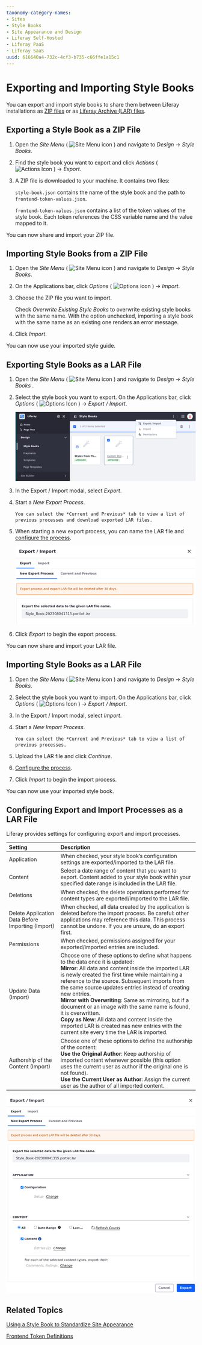 ```yaml
---
taxonomy-category-names:
- Sites
- Style Books
- Site Appearance and Design
- Liferay Self-Hosted
- Liferay PaaS
- Liferay SaaS
uuid: 616640a4-732c-4cf3-b735-c66ffe1a15c1
---
```

# Exporting and Importing Style Books

You can export and import style books to share them between Liferay installations as [ZIP files](#exporting-style-books-as-a-zip-file) or as [Liferay Archive (LAR) files](#exporting-style-books-as-a-lar-file).

## Exporting a Style Book as a ZIP File

1. Open the *Site Menu* ( ![Site Menu icon](../../../images/icon-product-menu.png) ) and navigate to *Design* &rarr; *Style Books*.

1. Find the style book you want to export and click *Actions* ( ![Actions Icon](../../../images/icon-actions.png) ) &rarr; *Export*.

1. A ZIP file is downloaded to your machine. It contains two files:

   `style-book.json` contains the name of the style book and the path to `frontend-token-values.json`.

   `frontend-token-values.json` contains a list of the token values of the style book. Each token references the CSS variable name and the value mapped to it.

You can now share and import your ZIP file.

## Importing Style Books from a ZIP File

1. Open the *Site Menu* ( ![Site Menu icon](../../../images/icon-product-menu.png) ) and navigate to *Design* &rarr; *Style Books*.

1. On the Applications bar, click *Options* ( ![Options icon](../../../images/icon-options.png) ) &rarr; *Import*.

1. Choose the ZIP file you want to import.

   Check *Overwrite Existing Style Books* to overwrite existing style books with the same name. With the option unchecked, importing a style book with the same name as an existing one renders an error message.

1. Click *Import*.

You can now use your imported style guide.

## Exporting Style Books as a LAR File

1. Open the *Site Menu* ( ![Site Menu icon](../../../images/icon-product-menu.png) ) and navigate to *Design* &rarr; *Style Books* .

1. Select the style book you want to export. On the Applications bar, click *Options* ( ![Options Icon](../../../images/icon-options.png) ) &rarr; *Export / Import*.

   ![To export a Style Book, go to options in the Style Books app](./exporting-and-importing-style-books/images/01.png)

1. In the Export / Import modal, select *Export*.

1. Start a *New Export Process*.

   ```{note}
   You can select the *Current and Previous* tab to view a list of previous processes and download exported LAR files.
   ```

1. When starting a new export process, you can name the LAR file and [configure the process](#configuring-export-and-import-processes-as-a-lar-file).

   ![You can choose to Export or Import a style book and start a new process or check current and previous processes.](./exporting-and-importing-style-books/images/02.png)

1. Click *Export* to begin the export process.

You can now share and import your LAR file.

## Importing Style Books as a LAR File

1. Open the *Site Menu* ( ![Site Menu icon](../../../images/icon-product-menu.png) ) and navigate to *Design* &rarr; *Style Books*.

1. Select the style book you want to import. On the Applications bar, click *Options* ( ![Options Icon](../../../images/icon-options.png) ) &rarr; *Export / Import*.

1. In the Export / Import modal, select *Import*.

1. Start a *New Import Process*.

   ```{note}
   You can select the *Current and Previous* tab to view a list of previous processes.
   ```

1. Upload the LAR file and click *Continue*.

1. [Configure the process](#configuring-export-and-import-processes-as-a-lar-file).

1. Click *Import* to begin the import process.

You can now use your imported style book.

## Configuring Export and Import Processes as a LAR File

Liferay provides settings for configuring export and import processes.

| Setting | Description |
| :--- | :--- |
| Application | When checked, your style book’s configuration settings are exported/imported to the LAR file. |
| Content | Select a date range of content that you want to export. Content added to your style book within your specified date range is included in the LAR file. |
| Deletions | When checked, the delete operations performed for content types are exported/imported to the LAR file. |
| Delete Application Data Before Importing (Import) | When checked, all data created by the application is deleted before the import process. Be careful: other applications may reference this data. This process cannot be undone. If you are unsure, do an export first. |
| Permissions | When checked, permissions assigned for your exported/imported entries are included.|
| Update Data (Import) | Choose one of these options to define what happens to the data once it is updated: <br/>**Mirror**: All data and content inside the imported LAR is newly created the first time while maintaining a reference to the source. Subsequent imports from the same source updates entries instead of creating new entries.<br/> **Mirror with Overwriting**: Same as mirroring, but if a document or an image with the same name is found, it is overwritten. <br/>**Copy as New**: All data and content inside the imported LAR is created nas new entries with the current site every time the LAR is imported. |
| Authorship of the Content (Import) | Choose one of these options to define the authorship of the content: <br/>**Use the Original Author**: Keep authorship of imported content whenever possible (this option uses the current user as author if the original one is not found). <br/>**Use the Current User as Author**: Assign the current user as the author of all imported content. |

![Configure your export/import process](./exporting-and-importing-style-books/images/03.png)

## Related Topics

[Using a Style Book to Standardize Site Appearance](./using-a-style-book-to-standardize-site-appearance.md)

[Frontend Token Definitions](./developer-guide/frontend-token-definitions.md)
